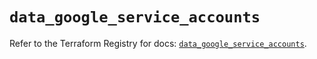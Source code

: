 # `data_google_service_accounts`

Refer to the Terraform Registry for docs: [`data_google_service_accounts`](https://registry.terraform.io/providers/hashicorp/google/6.22.0/docs/data-sources/service_accounts).
